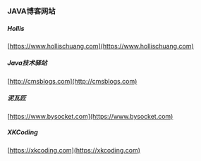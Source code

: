 ### JAVA博客网站  


#####  Hollis  
[https://www.hollischuang.com](https://www.hollischuang.com)


##### Java技术驿站  
[http://cmsblogs.com](http://cmsblogs.com)  


#####  泥瓦匠  
[https://www.bysocket.com](https://www.bysocket.com)  

##### XKCoding  
[https://xkcoding.com](https://xkcoding.com)  




